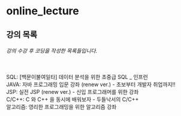 # online_lecture

## 강의 목록
###### 강의 수강 후 코딩을 작성한 목록들입니다.

<BR>
SQL: [백문이불여일타] 데이터 분석을 위한 초중급 SQL _ 인프런 <BR>
JAVA: 자바 프로그래밍 입문 강좌 (renew ver.) - 초보부터 개발자 취업까지!! <BR>
JSP: 실전 JSP (renew ver.) - 신입 프로그래머를 위한 강좌<BR>
C/C++: C 와 C++ 을 동시에 배워보자 - 두들낙서의 C/C++<BR>
알고리즘: 영리한 프로그래밍을 위한 알고리즘 강좌<BR>
